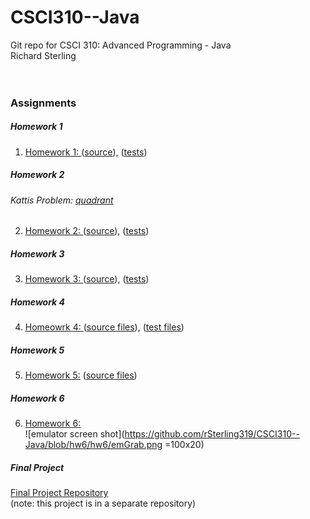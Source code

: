 # CSCI310--Java
Git repo for CSCI 310:  Advanced Programming - Java<br>
Richard Sterling<br>
<br>
<br>

### Assignments
##### Homework 1
1) [Homework 1: ](https://github.com/rSterling319/CSCI310--Java/tree/hw1) ([source](https://github.com/rSterling319/CSCI310--Java/blob/hw1/hw1/src/hw1/Hw1.java)),  ([tests](https://github.com/rSterling319/CSCI310--Java/blob/hw1/hw1/test/hw1/Hw1Test.java))
##### Homework 2
###### Kattis Problem: [quadrant](https://open.kattis.com/problems/quadrant)
2) [Homework 2: ](https://github.com/rSterling319/CSCI310--Java/tree/hw2/hw2) ([source](https://github.com/rSterling319/CSCI310--Java/blob/hw2/hw2/src/hw2/Hw2.java)), ([tests](https://github.com/rSterling319/CSCI310--Java/blob/hw2/hw2/test/hw2/Hw2Test.java))
##### Homework 3
3) [Homework 3: ](https://github.com/rSterling319/CSCI310--Java/tree/hw3/hw3)
([source](https://github.com/rSterling319/CSCI310--Java/tree/hw3/hw3/src/hw3)),
([tests](https://github.com/rSterling319/CSCI310--Java/tree/hw3/hw3/test/hw3))

##### Homework 4
4) [Homeowrk 4: ](https://github.com/rSterling319/CSCI310--Java/tree/hw4)
([source files](https://github.com/rSterling319/CSCI310--Java/tree/hw4/hw4/src/hw4)),
([test files](https://github.com/rSterling319/CSCI310--Java/tree/hw4/hw4/test/hw4))

##### Homework 5
5) [Homework 5:](https://github.com/rSterling319/CSCI310--Java/tree/hw5/)
([source files](https://github.com/rSterling319/CSCI310--Java/tree/hw5/hw5))

##### Homework 6
6) [Homework 6:](https://github.com/rSterling319/CSCI310--Java/tree/hw6/hw6)</br>
![emulator screen shot](https://github.com/rSterling319/CSCI310--Java/blob/hw6/hw6/emGrab.png =100x20)


##### Final Project
[Final Project Repository](https://github.com/rSterling319/Project_Priority)</br>
(note: this project is in a separate repository)
